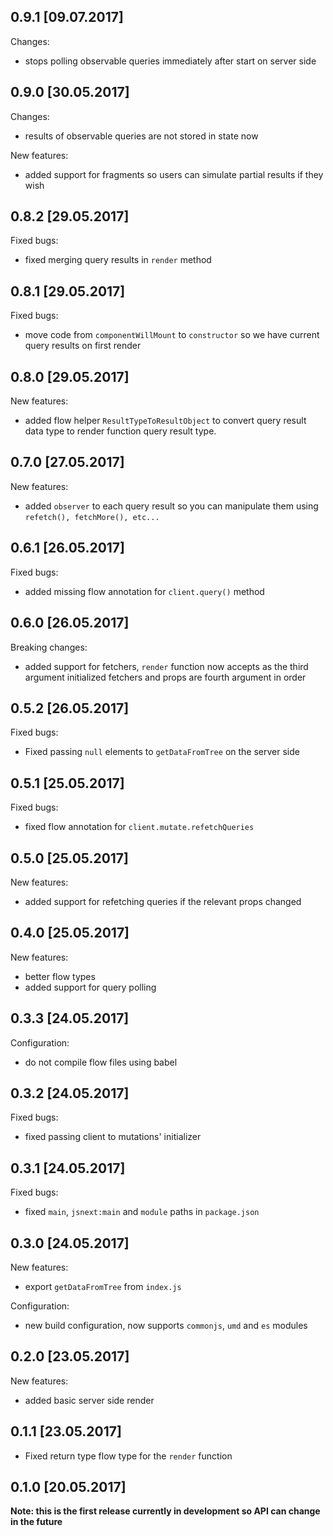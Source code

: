 ## 0.9.1 [09.07.2017]

Changes:

* stops polling observable queries immediately after start on server side

## 0.9.0 [30.05.2017]

Changes:

* results of observable queries are not stored in state now

New features:

* added support for fragments so users can simulate partial results if they wish

## 0.8.2 [29.05.2017]

Fixed bugs:

* fixed merging query results in `render` method

## 0.8.1 [29.05.2017]

Fixed bugs:

* move code from `componentWillMount` to `constructor` so we have current query results on first render

## 0.8.0 [29.05.2017]

New features:

* added flow helper `ResultTypeToResultObject` to convert query result data type to render function query result type.

## 0.7.0 [27.05.2017]

New features:

* added `observer` to each query result so you can manipulate them using `refetch(), fetchMore(), etc...`

## 0.6.1 [26.05.2017]

Fixed bugs:

* added missing flow annotation for `client.query()` method

## 0.6.0 [26.05.2017]

Breaking changes:

* added support for fetchers, `render` function now accepts as the third argument initialized fetchers and props are fourth argument in order

## 0.5.2 [26.05.2017]

Fixed bugs:

* Fixed passing `null` elements to `getDataFromTree` on the server side

## 0.5.1 [25.05.2017]

Fixed bugs:

* fixed flow annotation for `client.mutate.refetchQueries`

## 0.5.0 [25.05.2017]

New features:

* added support for refetching queries if the relevant props changed

## 0.4.0 [25.05.2017]

New features:

* better flow types
* added support for query polling

## 0.3.3 [24.05.2017]

Configuration:

* do not compile flow files using babel

## 0.3.2 [24.05.2017]

Fixed bugs:

* fixed passing client to mutations' initializer

## 0.3.1 [24.05.2017]

Fixed bugs:

* fixed `main`, `jsnext:main` and `module` paths in `package.json`

## 0.3.0 [24.05.2017]

New features:

* export `getDataFromTree` from `index.js`

Configuration:

* new build configuration, now supports `commonjs`, `umd` and `es` modules

## 0.2.0 [23.05.2017]

New features:

* added basic server side render

## 0.1.1 [23.05.2017]

* Fixed return type flow type for the `render` function

## 0.1.0 [20.05.2017]

**Note: this is the first release currently in development so API can change in the future**
